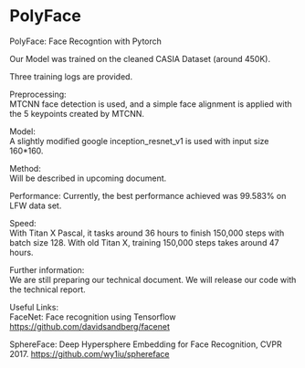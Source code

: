 # PolyFace
PolyFace: Face Recogntion with Pytorch

Our Model was trained on the cleaned CASIA Dataset (around 450K).

Three training logs are provided. 

Preprocessing: \
MTCNN face detection is used, and a simple face alignment is applied with the 5 keypoints created by MTCNN.

Model:\
A slightly modified  google inception_resnet_v1 is used with input size 160*160.

Method:\
Will be described in upcoming document.

Performance:
Currently, the best performance achieved was 99.583% on LFW data set. 

Speed:\
With Titan X Pascal, it tasks around 36 hours to finish 150,000 steps with batch size 128. 
With old Titan X, training 150,000 steps takes around 47 hours. 

Further information: \
We are still preparing our technical document. We will release our code with the technical report.


Useful Links: \
FaceNet: Face recognition using Tensorflow 
https://github.com/davidsandberg/facenet

SphereFace: Deep Hypersphere Embedding for Face Recognition, CVPR 2017.
https://github.com/wy1iu/sphereface
